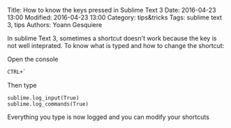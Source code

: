 Title: How to know the keys pressed in Sublime Text 3
Date: 2016-04-23 13:00
Modified: 2016-04-23 13:00
Category: tips&tricks
Tags: sublime text 3, tips
Authors: Yoann Gesquiere

In sublime Text 3, sometimes a shortcut doesn't work because the key is not well inteprated. To know what is typed and how to change the shortcut:

Open the console 
```sh
CTRL+`
```

Then type
```
sublime.log_input(True)
sublime.log_commands(True)
```

Everything you type is now logged and you can modify your shortcuts
